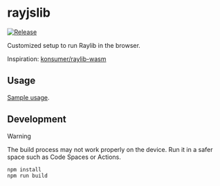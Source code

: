 # rayjslib

[![Release](https://github.com/cemalgnlts/rayjslib/actions/workflows/main.yml/badge.svg)](https://github.com/cemalgnlts/rayjslib/actions/workflows/main.yml)

Customized setup to run Raylib in the browser.

Inspiration: [konsumer/raylib-wasm](https://github.com/konsumer/raylib-wasm)

## Usage

[Sample usage](test/index.html).

## Development

> [!WARNING]
> The build process may not work properly on the device. Run it in a safer space such as Code Spaces or Actions.

```
npm install
npm run build
```
